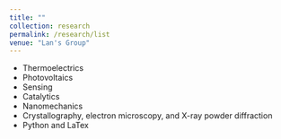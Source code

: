 ```yaml
---
title: ""
collection: research
permalink: /research/list
venue: "Lan's Group"
---
```



* Thermoelectrics
* Photovoltaics
* Sensing
* Catalytics
* Nanomechanics
* Crystallography, electron microscopy, and X-ray powder diffraction
* Python and LaTex
